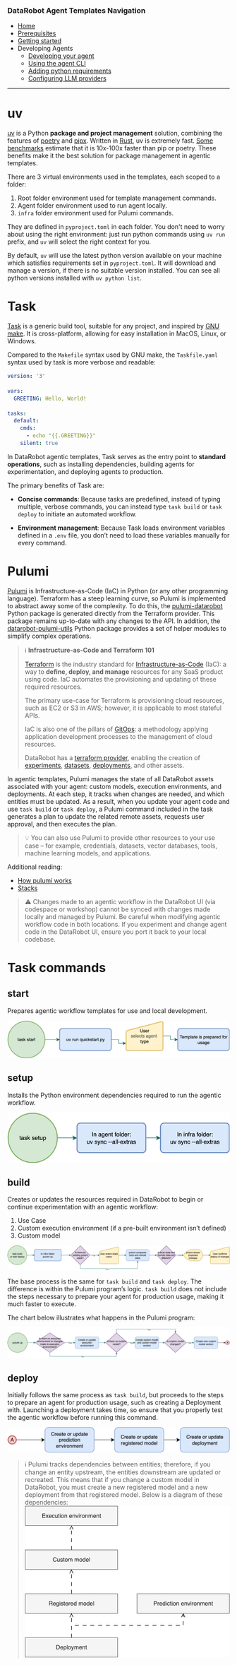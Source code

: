 ### DataRobot Agent Templates Navigation
- [Home](/README.md)
- [Prerequisites](/docs/getting-started-prerequisites.md)
- [Getting started](/docs/getting-started.md)
- Developing Agents
  - [Developing your agent](/docs/developing-agents.md)
  - [Using the agent CLI](/docs/developing-agents-cli.md)
  - [Adding python requirements](/docs/developing-agents-python-requirements.md)
  - [Configuring LLM providers](/docs/developing-agents-llm-providers.md)
---

# uv

[uv](https://docs.astral.sh/uv/) is a Python **package and project management** solution, combining the features of [poetry](https://python-poetry.org/) and [pipx](https://github.com/pypa/pipx). Written in [Rust](https://www.rust-lang.org/), uv is extremely fast. [Some benchmarks](https://www.digitalocean.com/community/conceptual-articles/uv-python-package-manager) estimate that it is 10x-100x faster than pip or poetry. These benefits make it the best solution for package management in agentic templates.

There are 3 virtual environments used in the templates, each scoped to a folder:

1. Root folder environment used for template management commands.
2. Agent folder environment used to run agent locally.
3. `infra` folder environment used for Pulumi commands.

They are defined in `pyproject.toml` in each folder. You don't need to worry about using the right environment: just run python commands using `uv run` prefix, and `uv` will select the right context for you.

By default, `uv` will use the latest python version available on your machine which satisfies requirements set in `pyproject.toml`. It will download and manage a version, if there is no suitable version installed. You can see all
python versions installed with `uv python list`.

# Task

[Task](https://taskfile.dev/) is a generic build tool, suitable for any project, and inspired by [GNU make](https://www.gnu.org/software/make/manual/make.html). It is cross-platform, allowing for easy installation in MacOS, Linux, or Windows.

Compared to the `Makefile` syntax used by GNU make, the `Taskfile.yaml` syntax used by task is more verbose and readable:

```yaml
version: '3'

vars:
  GREETING: Hello, World!

tasks:
  default:
    cmds:
      - echo "{{.GREETING}}"
    silent: true
```

In DataRobot agentic templates, Task serves as the entry point to **standard operations**, such as installing dependencies, building agents for experimentation, and deploying agents to production.

The primary benefits of Task are:

* **Concise commands**: Because tasks are predefined, instead of typing multiple, verbose commands, you can instead type `task build` or `task deploy` to initiate an automated workflow.

* **Environment management**: Because Task loads environment variables defined in a `.env` file, you don’t need to load these variables manually for every command.

# Pulumi

[Pulumi](https://www.pulumi.com/) is Infrastructure-as-Code (IaC) in Python (or any other programming language). Terraform has a steep learning curve, so Pulumi is implemented to abstract away some of the complexity. To do this, the [pulumi-datarobot](https://pypi.org/project/pulumi-datarobot/) Python package is generated directly from the Terraform provider. This package remains up-to-date with any changes to the API. In addition, the [datarobot-pulumi-utils](https://pypi.org/project/datarobot-pulumi-utils/) Python package provides a set of helper modules to simplify complex operations.

> ℹ️ **Infrastructure-as-Code and Terraform 101**
>
> [Terraform](https://developer.hashicorp.com/terraform) is the industry standard for [Infrastructure-as-Code](https://en.wikipedia.org/wiki/Infrastructure_as_code) (IaC): a way to **define, deploy, and manage** resources for any SaaS product using code. IaC automates the provisioning and updating of these required resources.
>
> The primary use-case for Terraform is provisioning cloud resources, such as EC2 or S3 in AWS; however, it is applicable to most stateful APIs.
>
> IaC is also one of the pillars of [GitOps](https://about.gitlab.com/topics/gitops/): a methodology applying application development processes to the management of cloud resources.
>
> DataRobot has a [terraform provider](https://registry.terraform.io/providers/datarobot-community/datarobot/latest), enabling the creation of [experiments](https://docs.datarobot.com/en/docs/workbench/wb-experiment/index.html), [datasets](https://docs.datarobot.com/en/docs/data/ai-catalog/index.html#ai-catalog), [deployments](https://docs.datarobot.com/en/docs/mlops/deployment/index.html), and other assets.

In agentic templates, Pulumi manages the state of all DataRobot assets associated with your agent: custom models, execution environments, and deployments. At each step, it tracks when changes are needed, and which entities must be updated. As a result, when you update your agent code and use `task build` or `task deploy`, a Pulumi command included in the task generates a plan to update the related remote assets, requests user approval, and then executes the plan.

> 💡 You can also use Pulumi to provide other resources to your use case – for example, credentials, datasets, vector databases, tools, machine learning models, and applications.

Additional reading:

* [How pulumi works](https://www.pulumi.com/docs/iac/concepts/how-pulumi-works/)
* [Stacks](https://www.pulumi.com/docs/iac/concepts/stacks/)

> ⚠️ Changes made to an agentic workflow in the DataRobot UI (via codespace or workshop) cannot be synced with changes made locally and managed by Pulumi. Be careful when modifying agentic workflow code in both locations. If you experiment and change agent code in the DataRobot UI, ensure you port it back to your local codebase.

# Task commands

## start

Prepares agentic workflow templates for use and local development.

![task start flow diagram](img/task-start.png)

## setup

Installs the Python environment dependencies required to run the agentic workflow.

![task setup flow diagram](img/task-setup.png)

## build

Creates or updates the resources required in DataRobot to begin or continue experimentation with an agentic workflow:

1. Use Case
2. Custom execution environment (if a pre-built environment isn’t defined)
3. Custom model

![task build flow diagram](img/task-build.png)

The base process is the same for `task build` and `task deploy`. The difference is within the Pulumi program’s logic. `task build` does not include the steps necessary to prepare your agent for production usage, making it much faster to execute.

The chart below illustrates what happens in the Pulumi program:

![pulumi up flow diagram for build](img/pulumi-up.png)

## deploy

Initially follows the same process as `task build`, but proceeds to the steps to prepare an agent for production usage, such as creating a Deployment with. Launching a deployment takes time, so ensure that you properly test the agentic workflow before running this command.

![pulumi up flow diagram for build](img/pulumi-up-deploy.png)

> ℹ️ Pulumi tracks dependencies between entities; therefore, if you change an entity upstream, the entities downstream are updated or recreated. This means that if you change a custom model in DataRobot, you must create a new registered model and a new deployment from that registered model. Below is a diagram of these dependencies:
> ![pulumi up flow diagram for build](img/dependencies.png)
